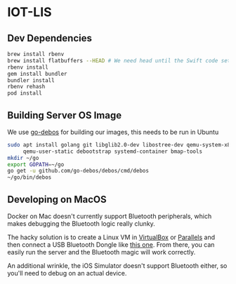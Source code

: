# IOT-LIS

## Dev Dependencies

```bash
brew install rbenv
brew install flatbuffers --HEAD # We need head until the Swift code settles down
rbenv install
gem install bundler
bundler install
rbenv rehash
pod install
```

## Building Server OS Image

We use [go-debos](https://github.com/go-debos/debos) for building our images, this needs to be run in Ubuntu

```bash
sudo apt install golang git libglib2.0-dev libostree-dev qemu-system-x86 \
     qemu-user-static debootstrap systemd-container bmap-tools
mkdir ~/go
export GOPATH=~/go
go get -u github.com/go-debos/debos/cmd/debos
~/go/bin/debos
```

## Developing on MacOS

Docker on Mac doesn't currently support Bluetooth peripherals, which makes debugging the Bluetooth logic really clunky.

The hacky solution is to create a Linux VM in [VirtualBox](https://www.virtualbox.org) or [Parallels](https://www.parallels.com) and then connect a USB Bluetooth Dongle like [this one](https://www.amazon.com/gp/product/B07J5WFPXX/ref=ppx_yo_dt_b_asin_title_o02_s00?ie=UTF8&psc=1). From there, you can easily run the server and the Bluetooth magic will work correctly.

An additional wrinkle, the iOS Simulator doesn't support Bluetooth either, so you'll need to debug on an actual device.
